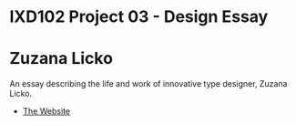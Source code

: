 IXD102 Project 03 - Design Essay
======================================

Zuzana Licko
======================================
An essay describing the life and work of innovative type designer, Zuzana Licko.

- [The Website](https://github.com/ryanmcclelland/zuzana_licko/gh-pages/zuzana1.html)
